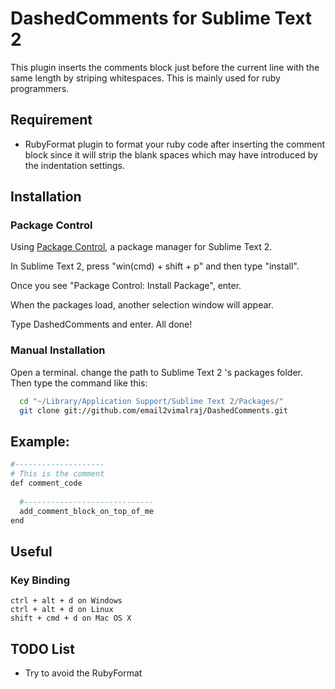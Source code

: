 DashedComments for Sublime Text 2
=================================

This plugin inserts the comments block just before the current line with the same length by striping whitespaces. This is mainly used for ruby programmers.

## Requirement
  - RubyFormat plugin to format your ruby code after inserting the comment block since it will strip the blank spaces which may have introduced by the indentation settings.


## Installation

### Package Control

Using [Package Control](http://wbond.net/sublime_packages/package_control), a package manager for Sublime Text 2.

In Sublime Text 2, press "win(cmd) + shift + p" and then type "install".

Once you see "Package Control: Install Package", enter.

When the packages load, another selection window will appear. 

Type DashedComments and enter. All done!

### Manual Installation
Open a terminal. change the path to Sublime Text 2 's packages folder.
Then type the command like this:
```bash
  cd "~/Library/Application Support/Sublime Text 2/Packages/"
  git clone git://github.com/email2vimalraj/DashedComments.git
```

Example:
-------
```bash
#--------------------
# This is the comment
def comment_code
  
  #-----------------------------
  add_comment_block_on_top_of_me 
end
```

## Useful

### Key Binding
```
ctrl + alt + d on Windows
ctrl + alt + d on Linux
shift + cmd + d on Mac OS X
```

## TODO List
- Try to avoid the RubyFormat
